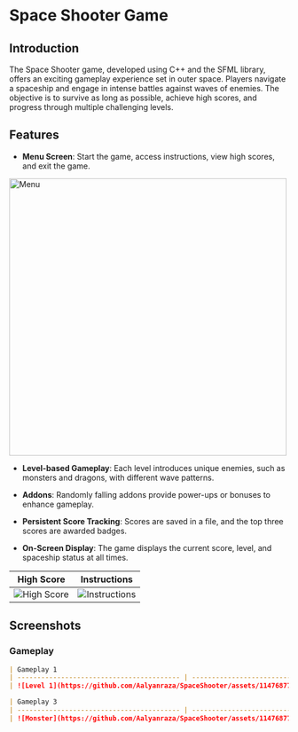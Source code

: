 # Space Shooter Game

## Introduction

The Space Shooter game, developed using C++ and the SFML library, offers an exciting gameplay experience set in outer space. Players navigate a spaceship and engage in intense battles against waves of enemies. The objective is to survive as long as possible, achieve high scores, and progress through multiple challenging levels.

## Features

- **Menu Screen**: Start the game, access instructions, view high scores, and exit the game.
<img src="https://github.com/Aalyanraza/SpaceShooter/assets/114768774/39a2f110-9186-4d34-815b-68380c744ff4" alt="Menu" width="500" height="500" />


- **Level-based Gameplay**: Each level introduces unique enemies, such as monsters and dragons, with different wave patterns.

- **Addons**: Randomly falling addons provide power-ups or bonuses to enhance gameplay.

- **Persistent Score Tracking**: Scores are saved in a file, and the top three scores are awarded badges.

- **On-Screen Display**: The game displays the current score, level, and spaceship status at all times.

| High Score                                | Instructions                               |
| ---------------------------------------- | ------------------------------------------ |
| ![High Score](https://github.com/Aalyanraza/SpaceShooter/assets/114768774/bf26b42f-977b-44bf-a74b-8974d2f5d6ef) | ![Instructions](https://github.com/Aalyanraza/SpaceShooter/assets/114768774/f7aaa734-7914-480f-b30e-472e17f4e2fe) |

## Screenshots




### Gameplay

```markdown
| Gameplay 1                                                                                                        | Gameplay 2                                 |
| ----------------------------------------- | ----------------------------------------- |
| ![Level 1](https://github.com/Aalyanraza/SpaceShooter/assets/114768774/5970f8a8-ed1c-47cd-b496-45e880c971df)      | ![Level 3](https://github.com/Aalyanraza/SpaceShooter/assets/114768774/0b72ef35-8bde-4565-af5b-124a7e706f78)    |

| Gameplay 3                                                                                                        | Gameplay 4                                 |
| ----------------------------------------- | ----------------------------------------- |
| ![Monster](https://github.com/Aalyanraza/SpaceShooter/assets/114768774/c066580c-db73-4e39-94b0-612e7cbedcd1)      | ![Dragon](https://github.com/Aalyanraza/SpaceShooter/assets/114768774/eb950e44-0639-4e88-8408-08be5408ebca)     |

